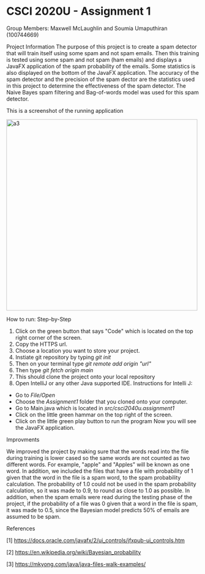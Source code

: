 # CSCI 2020U - Assignment 1

Group Members: Maxwell McLaughlin and Soumia Umaputhiran (100744669)

Project Information
The purpose of this project is to create a spam detector that will train itself using some spam and not spam emails. Then this training is tested using some spam and not spam (ham emails) and displays a JavaFX application of the spam probability of the emails. Some statistics is also displayed on the bottom of the JavaFX application. The accuracy of the spam detector and the precision of the spam dector are the statistics used in this project to determine the effectiveness of the spam detector. The Naive Bayes spam filtering and Bag-of-words model was used for this spam detector.

This is a screenshot of the running application


<img width="499" alt="a3" src="https://user-images.githubusercontent.com/60481370/110410254-97f6aa80-8056-11eb-8afd-20748070413e.png">



How to run: Step-by-Step
1. Click on the green button that says "Code" which is located on the top right corner of the screen.
2. Copy the HTTPS url.
3. Choose a location you want to store your project.
4. Instiate git repository by typing _git init_
5. Then on your terminal type _git remote add origin "url"_
6. Then type _git fetch origin main_
7. This should clone the project onto your local repository 
8. Open IntelliJ or any other Java supported IDE.
Instructions for Intelli J:
- Go to _File/Open_
- Choose the _Assignment1_ folder that you cloned onto your computer.
- Go to Main.java which is located in _src/csci2040u.assignment1_
- Click on the little green hammar on the top right of the screen.
- Click on the little green play button to run the program
Now you will see the JavaFX application.

Improvments

We improved the project by making sure that the words read into the file during training is lower cased so the same words are not counted as two different words. For example, "apple" and "Apples" will be known as one word. In addition, we included the files that have a file with probability of 1 given that the word in the file is a spam word, to the spam probability calculation. The probability of 1.0 could not be used in the spam probability calculation, so it was made to 0.9, to round as close to 1.0 as possible. In addition, when the spam emails were read during the testing phase of the project, if the probability of a file was 0 given that a word in the file is spam, it was made to 0.5, since the Bayesian model predicts 50% of emails are assumed to be spam.

References

[1] https://docs.oracle.com/javafx/2/ui_controls/jfxpub-ui_controls.htm

[2] https://en.wikipedia.org/wiki/Bayesian_probability

[3] https://mkyong.com/java/java-files-walk-examples/
